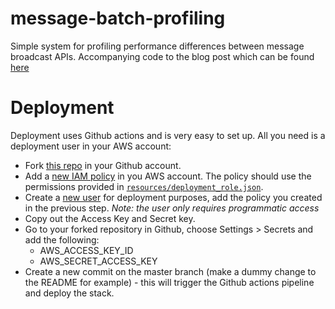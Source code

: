 # message-batch-profiling
Simple system for profiling performance differences between message broadcast APIs. Accompanying code to the blog post
which can be found [here](#TODO)

# Deployment
Deployment uses Github actions and is very easy to set up. All you need is a deployment user in your AWS account:
* Fork [this repo](https://github.com/g-farrow/message-batch-profiling) in your Github account.
* Add a [new IAM policy](https://console.aws.amazon.com/iam/home?region=eu-west-1#/policies) in you AWS account. The 
policy should use the permissions provided in 
[`resources/deployment_role.json`](https://github.com/g-farrow/message-batch-profiling/blob/master/resources/deployment_role.json).
* Create a [new user](https://console.aws.amazon.com/iam/home?region=eu-west-1#/users) for deployment purposes, add the 
policy you created in the previous step. _Note: the user only requires programmatic access_
* Copy out the Access Key and Secret key.
* Go to your forked repository in Github, choose Settings > Secrets and add the following:
  * AWS_ACCESS_KEY_ID
  * AWS_SECRET_ACCESS_KEY
* Create a new commit on the master branch (make a dummy change to the README for example) - this will trigger the 
Github actions pipeline and deploy the stack.